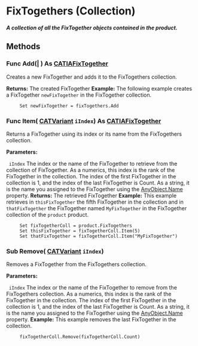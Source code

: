 # FixTogethers (Collection)

**_A collection of all the FixTogether objects contained in the product._**

## Methods

### Func **Add**(| ) As [CATIAFixTogether](../MecModInterfaces/interface_FixTogether_26387.md)

   Creates a new FixTogether and adds it to the FixTogethers collection.

**Returns:**      The created FixTogether  **Example:**      The following example creates a FixTogether `newFixTogether` in the FixTogether collection.

```VBScript
     Set newFixTogether = fixTogethers.Add

```

### Func **Item**( [CATVariant](../System/typedef_CATVariant_20656.md)  `iIndex`) As [CATIAFixTogether](../MecModInterfaces/interface_FixTogether_26387.md)

   Returns a FixTogether using its index or its name from the FixTogethers collection.

**Parameters:**

` iIndex`      The index or the name of the FixTogether to retrieve from the collection of FixTogether. As a numerics, this index is the rank of the FixTogether in the collection. The index of the first FixTogether in the collection is 1, and the index of the last FixTogether is Count. As a string, it is the name you assigned to the FixTogether using the
[AnyObject.Name](../System/interface_AnyObject_17321.htm#Name) property.  **Returns:**      The retrieved FixTogether **Example:**      This example retrieves in `thisFixTogether` the fifth FixTogether in the collection and in `thatFixTogether` the FixTogether named `MyFixTogether` in the FixTogether collection of the `product` product.

```VBScript
     Set fixTogetherColl = product.FixTogethers
     Set thisFixTogether = fixTogetherColl.Item(5)
     Set thatFixTogether = fixTogetherColl.Item("MyFixTogether")

```

### Sub **Remove**( [CATVariant](../System/typedef_CATVariant_20656.md)  `iIndex`)

   Removes a FixTogether from the FixTogethers collection.

**Parameters:**

` iIndex`      The index or the name of the FixTogether to remove from the FixTogethers collection. As a numerics, this index is the rank of the FixTogether in the collection. The index of the first FixTogether in the collection is 1, and the index of the last FixTogether is Count. As a string, it is the name you assigned to the FixTogether using the
[AnyObject.Name](../System/interface_AnyObject_17321.htm#Name) property.  **Example:**      This example removes the last FixTogether in the collection.

```VBScript
     fixTogetherColl.Remove(fixTogetherColl.Count)

```